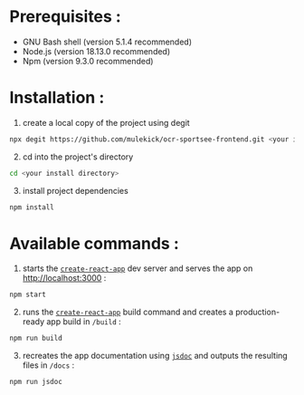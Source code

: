 # Prerequisites :
   - GNU Bash shell (version 5.1.4 recommended)
   - Node.js (version 18.13.0 recommended)
   - Npm (version 9.3.0 recommended)

# Installation :
1. create a local copy of the project using degit
```bash
npx degit https://github.com/mulekick/ocr-sportsee-frontend.git <your install directory>
```
2. cd into the project's directory
```bash
cd <your install directory>
```
3. install project dependencies
```bash
npm install
```
# Available commands :
1. starts the [```create-react-app```](https://github.com/facebook/create-react-app) dev server and serves the app on [http://localhost:3000](http://localhost:3000) :
```bash
npm start
```
2. runs the [```create-react-app```](https://github.com/facebook/create-react-app) build command and creates a production-ready app build in ```/build``` :
```bash
npm run build
```
3. recreates the app documentation using [```jsdoc```](https://github.com/jsdoc/jsdoc) and outputs the resulting files in ```/docs``` :
```bash
npm run jsdoc
```
